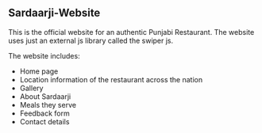## Sardaarji-Website

This is the official website for an authentic Punjabi Restaurant. The website uses just an external js library called the swiper js.

The website includes: 
- Home page
- Location information of the restaurant across the nation
- Gallery
- About Sardaarji
- Meals they serve
- Feedback form
- Contact details
